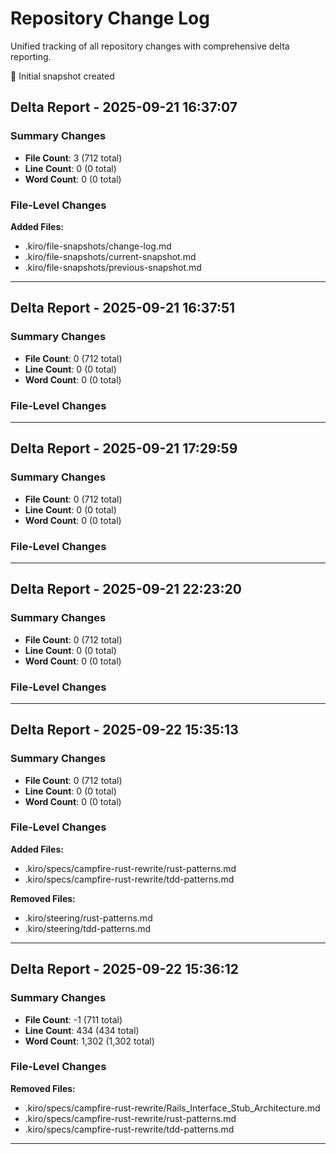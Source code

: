 # Repository Change Log

Unified tracking of all repository changes with comprehensive delta reporting.

📝 Initial snapshot created

## Delta Report - 2025-09-21 16:37:07

### Summary Changes
- **File Count**: 3 (712 total)
- **Line Count**: 0 (0 total)
- **Word Count**: 0 (0 total)

### File-Level Changes
**Added Files:**
- .kiro/file-snapshots/change-log.md
- .kiro/file-snapshots/current-snapshot.md
- .kiro/file-snapshots/previous-snapshot.md

---


## Delta Report - 2025-09-21 16:37:51

### Summary Changes
- **File Count**: 0 (712 total)
- **Line Count**: 0 (0 total)
- **Word Count**: 0 (0 total)

### File-Level Changes
---


## Delta Report - 2025-09-21 17:29:59

### Summary Changes
- **File Count**: 0 (712 total)
- **Line Count**: 0 (0 total)
- **Word Count**: 0 (0 total)

### File-Level Changes
---


## Delta Report - 2025-09-21 22:23:20

### Summary Changes
- **File Count**: 0 (712 total)
- **Line Count**: 0 (0 total)
- **Word Count**: 0 (0 total)

### File-Level Changes
---


## Delta Report - 2025-09-22 15:35:13

### Summary Changes
- **File Count**: 0 (712 total)
- **Line Count**: 0 (0 total)
- **Word Count**: 0 (0 total)

### File-Level Changes
**Added Files:**
- .kiro/specs/campfire-rust-rewrite/rust-patterns.md
- .kiro/specs/campfire-rust-rewrite/tdd-patterns.md

**Removed Files:**
- .kiro/steering/rust-patterns.md
- .kiro/steering/tdd-patterns.md

---


## Delta Report - 2025-09-22 15:36:12

### Summary Changes
- **File Count**: -1 (711 total)
- **Line Count**: 434 (434 total)
- **Word Count**: 1,302 (1,302 total)

### File-Level Changes
**Removed Files:**
- .kiro/specs/campfire-rust-rewrite/Rails_Interface_Stub_Architecture.md
- .kiro/specs/campfire-rust-rewrite/rust-patterns.md
- .kiro/specs/campfire-rust-rewrite/tdd-patterns.md

---

